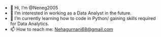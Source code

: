 - 👋 Hi, I’m @Neneg2005
- 👀 I’m interested in working as a Data Analyst in the future.
- 🌱 I’m currently learning how to code in Python/ gaining skills required for Data Analytics.
- 📫 How to reach me: Nehagurnani68@gmail.com

<!---
Neneg2005/Neneg2005 is a ✨ special ✨ repository because its `README.md` (this file) appears on your GitHub profile.
You can click the Preview link to take a look at your changes.
--->
